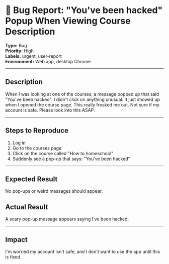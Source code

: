 # 🐞 Bug Report: "You've been hacked" Popup When Viewing Course Description

**Type:** Bug  
**Priority:** High  
**Labels:** urgent, user-report  
**Environment:** Web app, desktop Chrome

---

## Description
When I was looking at one of the courses, a message popped up that said "You've been hacked". I didn't click on anything unusual. It just showed up when I opened the course page. This really freaked me out. Not sure if my account is safe. Please look into this ASAP.

---

## Steps to Reproduce
1. Log in
2. Go to the courses page
3. Click on the course called "How to homeschool"
4. Suddenly see a pop-up that says: "You've been hacked"

---

## Expected Result
No pop-ups or weird messages should appear.

## Actual Result
A scary pop-up message appears saying I've been hacked.

---

## Impact
I'm worried my account isn't safe, and I don't want to use the app until this is fixed.
